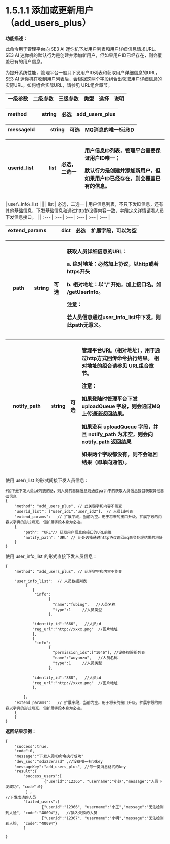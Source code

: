 # 1.5.1.1 添加或更新用户（add\_users\_plus）

**功能描述：**

此命令用于管理平台向 SE3 AI 迷你机下发用户列表和用户详细信息请求URL。SE3 AI 迷你机的默认行为是创建并添加新用户，但如果用户ID已经存在，则会覆盖已有的用户信息。

为提升系统性能，管理平台一般只下发用户ID列表和获取用户详细信息的URL，SE3 AI 迷你机在收到用户列表后，会根据这两个字段组合出获取用户详细信息的实际URL。如何组合实际URL，请参见 URL组合章节。

| **一级参数** | **二级参数** | **三级参数** | **类型** | **选择** | **说明** |
| :--- | :--- | :--- | :--- | :--- | :--- |

| method |  |  | string | 必选 | add\_users\_plus |
| :--- | :--- | :--- | :--- | :--- | :--- |

| messageId |  |  | string | 可选 | MQ消息的唯一标识ID |
| :--- | :--- | :--- | :--- | :--- | :--- |


<table>
  <thead>
    <tr>
      <th style="text-align:left">userid_list</th>
      <th style="text-align:left"></th>
      <th style="text-align:left"></th>
      <th style="text-align:left">list</th>
      <th style="text-align:left">&#x5FC5;&#x9009;&#xFF0C;&#x4E8C;&#x9009;&#x4E00;</th>
      <th style="text-align:left">
        <p>&#x7528;&#x6237;&#x4FE1;&#x606F;ID&#x5217;&#x8868;&#xFF0C;&#x7BA1;&#x7406;<b>&#x5E73;&#x53F0;&#x9700;&#x8981;&#x4FDD;&#x8BC1;&#x7528;&#x6237;ID&#x552F;&#x4E00;&#xFF1B;</b>
        </p>
        <p><b>&#x9ED8;&#x8BA4;&#x884C;&#x4E3A;&#x662F;&#x521B;&#x5EFA;&#x5E76;&#x6DFB;&#x52A0;&#x65B0;&#x7528;&#x6237;&#xFF0C;&#x4F46;&#x5982;&#x679C;&#x7528;&#x6237;ID&#x5DF2;&#x7ECF;&#x5B58;&#x5728;&#xFF0C;&#x5219;&#x4F1A;&#x8986;&#x76D6;&#x5DF2;&#x6709;&#x7684;&#x4FE1;&#x606F;&#x3002;</b>
        </p>
      </th>
    </tr>
  </thead>
  <tbody></tbody>
</table>| user\_info\_list |  |  | list | 必选，二选一 | 用户信息列表，不只下发ID信息，还有其他基础信息，下发基础信息和通过http协议得内容一致，字段定义详情请看人员下发信息接口。 |
| :--- | :--- | :--- | :--- | :--- | :--- |

| extend\_params |  |  | dict | 必选 | 扩展字段，可以为空 |
| :--- | :--- | :--- | :--- | :--- | :--- |


<table>
  <thead>
    <tr>
      <th style="text-align:left"></th>
      <th style="text-align:left">path</th>
      <th style="text-align:left"></th>
      <th style="text-align:left">string</th>
      <th style="text-align:left">&#x53EF;&#x9009;</th>
      <th style="text-align:left">
        <p>&#x83B7;&#x53D6;&#x4EBA;&#x5458;&#x8BE6;&#x7EC6;&#x4FE1;&#x606F;&#x7684;URL&#xFF1A;</p>
        <p>a. &#x7EDD;&#x5BF9;&#x5730;&#x5740;&#xFF1A;&#x5FC5;&#x7136;&#x52A0;&#x4E0A;&#x534F;&#x8BAE;&#xFF0C;&#x4EE5;http&#x6216;&#x8005;https&#x5F00;&#x5934;</p>
        <p>b. &#x76F8;&#x5BF9;&#x5730;&#x5740;&#xFF1A;&#x4EE5;&quot;/&quot;&#x5F00;&#x59CB;&#xFF0C;&#x52A0;&#x4E0A;&#x63A5;&#x53E3;&#x540D;&#x3002;&#x5982;
          /getUserInfo&#x3002;</p>
        <p>&#x6CE8;&#x610F;&#xFF1A;</p>
        <p>&#x82E5;&#x4EBA;&#x5458;&#x4FE1;&#x606F;&#x901A;&#x8FC7;user_info_list&#x4E2D;&#x4E0B;&#x53D1;&#xFF0C;&#x5219;&#x6B64;path&#x65E0;&#x610F;&#x4E49;&#x3002;</p>
      </th>
    </tr>
  </thead>
  <tbody></tbody>
</table><table>
  <thead>
    <tr>
      <th style="text-align:left"></th>
      <th style="text-align:left">notify_path</th>
      <th style="text-align:left"></th>
      <th style="text-align:left">string</th>
      <th style="text-align:left">&#x53EF;&#x9009;</th>
      <th style="text-align:left">
        <p>&#x7BA1;&#x7406;&#x5E73;&#x53F0;URL&#xFF08;&#x76F8;&#x5BF9;&#x5730;&#x5740;&#xFF09;&#xFF0C;&#x7528;&#x4E8E;&#x901A;&#x8FC7;http&#x65B9;&#x5F0F;&#x56DE;&#x4F20;&#x547D;&#x4EE4;&#x6267;&#x884C;&#x7ED3;&#x679C;&#x3002;
          &#x76F8;&#x5BF9;&#x5730;&#x5740;&#x7684;&#x7EC4;&#x5408;&#x8BF7;&#x53C2;&#x89C1;
          URL&#x7EC4;&#x5408;&#x7AE0;&#x8282;&#x3002;</p>
        <p>&#x6CE8;&#x610F;&#xFF1A;</p>
        <p>&#x5982;&#x679C;&#x767B;&#x9646;&#x65F6;&#x7BA1;&#x7406;&#x5E73;&#x53F0;&#x4E0B;&#x53D1;
          uploadQueue &#x5B57;&#x6BB5;&#xFF0C;&#x5219;&#x4F1A;&#x901A;&#x8FC7;MQ&#x4E0A;&#x4F20;&#x901A;&#x9053;&#x8FD4;&#x56DE;&#x7ED3;&#x679C;&#x3002;</p>
        <p>&#x5982;&#x679C;&#x6CA1;&#x6709; uploadQueue &#x5B57;&#x6BB5;&#xFF0C;&#x5E76;&#x4E14;
          notify_path &#x4E3A;&#x975E;&#x7A7A;&#xFF0C;&#x5219;&#x4F1A;&#x5411; notify_path
          &#x8FD4;&#x56DE;&#x7ED3;&#x679C;</p>
        <p>&#x5982;&#x679C;&#x4E24;&#x4E2A;&#x5B57;&#x6BB5;&#x90FD;&#x6CA1;&#x6709;&#xFF0C;&#x5219;&#x4E0D;&#x4F1A;&#x8FD4;&#x56DE;&#x7ED3;&#x679C;&#xFF08;&#x5373;&#x5355;&#x5411;&#x901A;&#x4FE1;&#xFF09;&#x3002;</p>
      </th>
    </tr>
  </thead>
  <tbody></tbody>
</table>使用 user\_list 的形式间接下发人员信息：

```text
#如下是下发人员id列表的话，则人员的基础信息则通过path中的获取人员信息接口获取其他基础信息 
{
    "method": "add_users_plus", // 此关键字和内容不能变
    "userid_list": ["user_id1","user_id2"]， // 人员id列表
    "extend_params":   // 扩展字段，当前为空。用于将来的接口升级。扩展字段的内容以字典的形式填充，但扩展字段本身为必选。
    { 
        "path": "URL"// 获取用户信息的接口的URL前缀
        "notify_path": "URL" // 此处选择通过http协议返回mq命令处理结果的地址
    }  
}
```

使用 user\_info\_list 的形式直接下发人员信息：

```text
{
    "method": "add_users_plus", // 此关键字和内容不能变

    "user_info_list":  // 人员数据列表
         [
            {
             "info":
                   {
                     "name":"fubing",   //人员名称
                     "type":1     //人员类型
                   },

            "identity_id":"666",   //人员id
            "reg_url":"http://xxxx.png"  //图片地址
            },
            {
             "info":
                   {
                     "permission_ids":["1046"], //设备权限组列表
                     "name":"wuyanzu",   //人员名称
                     "type":1     //人员类型
                   },

            "identity_id":"888",   //人员id
            "reg_url":"http://xxxx.png"  //图片地址
            },

        ]，
    "extend_params":   // 扩展字段，当前为空。用于将来的接口升级。扩展字段的内容以字典的形式填充，但扩展字段本身为必选。
    { 
    }  
}
```

**返回结果示例：**

```text
{
    "success":true，
    "code":0,
    "message":"下发人员MQ命令执行成功"
    "dev_sno":"sda23erasd" ,//设备唯一标识key
    "messageKey":"add_users_plus", //每一类消息格式的key
    "result":{
        "success_users":[
                 {"userid":"12365", "username":"小赵","message":"人员下发成功"，"code":0}
         ] ，                                                                        //下发成功的人员
        "failed_users":[
                {"userid":"12366", "username":"小王","message":"无法检测到人脸", "code":"40094"},   //插入失败的人员
                {"userid":"12367", "username":"小明","message":"无法检测到人脸,  "code":"40094"}
        ]

}
```

